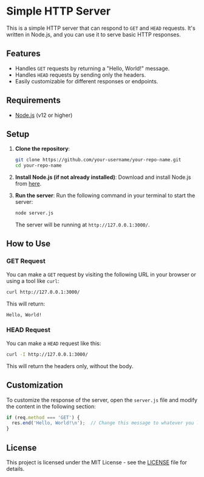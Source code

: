 # Simple HTTP Server

This is a simple HTTP server that can respond to `GET` and `HEAD` requests. It's written in Node.js, and you can use it to serve basic HTTP responses.

## Features
- Handles `GET` requests by returning a "Hello, World!" message.
- Handles `HEAD` requests by sending only the headers.
- Easily customizable for different responses or endpoints.

## Requirements
- [Node.js](https://nodejs.org/) (v12 or higher)

## Setup

1. **Clone the repository**:
   ```bash
   git clone https://github.com/your-username/your-repo-name.git
   cd your-repo-name
   ```

2. **Install Node.js (if not already installed)**:
   Download and install Node.js from [here](https://nodejs.org/).

3. **Run the server**:
   Run the following command in your terminal to start the server:
   ```bash
   node server.js
   ```

   The server will be running at `http://127.0.0.1:3000/`.

## How to Use

### GET Request
You can make a `GET` request by visiting the following URL in your browser or using a tool like `curl`:

```bash
curl http://127.0.0.1:3000/
```

This will return:
```
Hello, World!
```

### HEAD Request
You can make a `HEAD` request like this:

```bash
curl -I http://127.0.0.1:3000/
```

This will return the headers only, without the body.

## Customization
To customize the response of the server, open the `server.js` file and modify the content in the following section:

```javascript
if (req.method === 'GET') {
  res.end('Hello, World!\n');  // Change this message to whatever you like
}
```

## License
This project is licensed under the MIT License - see the [LICENSE](LICENSE) file for details.
